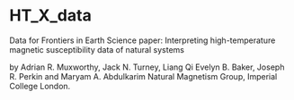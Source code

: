 # HT_X_data
Data for Frontiers in Earth Science paper: Interpreting high-temperature magnetic susceptibility data of natural systems 

by Adrian R. Muxworthy, Jack N. Turney, Liang Qi  Evelyn B. Baker, Joseph R. Perkin and Maryam A. Abdulkarim 
Natural Magnetism Group, Imperial College London.
